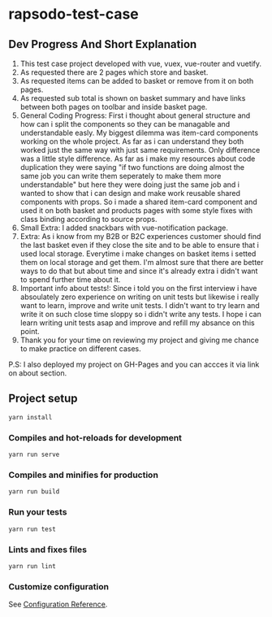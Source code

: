 # rapsodo-test-case

## Dev Progress And Short Explanation

1. This test case project developed with vue, vuex, vue-router and vuetify.
2. As requested there are 2 pages which store and basket.
3. As requested items can be added to basket or remove from it on both pages.
4. As requested sub total is shown on basket summary and have links between both pages on toolbar and inside basket page.
5. General Coding Progress: First i thought about general structure and how can i split the components so they can be managable and understandable easly. My biggest dilemma was item-card components working on the whole project. As far as i can understand they both worked just the same way with just same requirements. Only difference was a little style difference. As far as i make my resources about code duplication they were saying "if two functions are doing almost the same job you can write them seperately to make them more understandable" but here they were doing just the same job and i wanted to show that i can design and make work reusable shared components with props. So i made a shared item-card component and used it on both basket and products pages with some style fixes with class binding according to source props.
6. Small Extra: I added snackbars with vue-notification package.
7. Extra: As i know from my B2B or B2C experiences customer should find the last basket even if they close the site and to be able to ensure that i used local storage. Everytime i make changes on basket items i setted them on local storage and get them. I'm almost sure that there are better ways to do that but about time and since it's already extra i didn't want to spend further time about it.
8. Important info about tests!: Since i told you on the first interview i have absoulately zero experience on writing on unit tests but likewise i really want to learn, improve and write unit tests. I didn't want to try learn and write it on such close time sloppy so i didn't write any tests. I hope i can learn writing unit tests asap and improve and refill my absance on this point.
9. Thank you for your time on reviewing my project and giving me chance to make practice on different cases.

P.S: I also deployed my project on GH-Pages and you can accces it via link on about section.

## Project setup
```
yarn install
```

### Compiles and hot-reloads for development
```
yarn run serve
```

### Compiles and minifies for production
```
yarn run build
```

### Run your tests
```
yarn run test
```

### Lints and fixes files
```
yarn run lint
```

### Customize configuration
See [Configuration Reference](https://cli.vuejs.org/config/).
